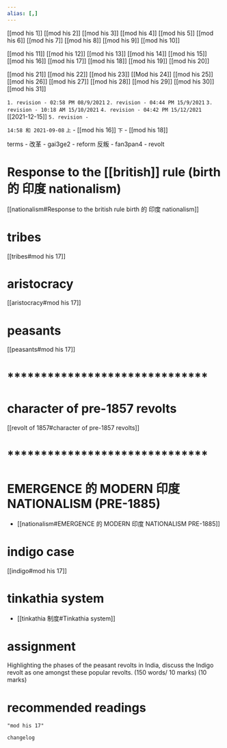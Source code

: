 ```yaml
---
alias: [,]
---
```

[[mod his 1]] [[mod his 2]] [[mod his 3]] [[mod his 4]] [[mod his 5]] [[mod his 6]] [[mod his 7]] [[mod his 8]] [[mod his 9]] [[mod his 10]]

[[mod his 11]] [[mod his 12]] [[mod his 13]] [[mod his 14]] [[mod his 15]] [[mod his 16]] [[mod his 17]] [[mod his 18]] [[mod his 19]] [[mod his 20]]

[[mod his 21]] [[mod his 22]] [[mod his 23]] [[Mod his 24]] [[mod his 25]] [[mod his 26]] [[mod his 27]] [[mod his 28]] [[mod his 29]] [[mod his 30]] [[mod his 31]]

`1. revision - 02:58 PM 08/9/2021`
`2. revision - 04:44 PM 15/9/2021`
`3. revision - 10:18 AM 15/10/2021`
`4. revision - 04:42 PM 15/12/2021` [[2021-12-15]]
`5. revision - `
		
`14:58 和 2021-09-08` `上` - [[mod his 16]] `下` - [[mod his 18]]

terms -
	改革 - gai3ge2 - reform
	反叛 - fan3pan4 - revolt

# Response to the [[british]] rule (birth 的 印度 nationalism)
[[nationalism#Response to the british rule birth 的 印度 nationalism]]
# tribes
[[tribes#mod his 17]]
# aristocracy
[[aristocracy#mod his 17]]
# peasants
[[peasants#mod his 17]]
# ******************************
# character of pre-1857 revolts
[[revolt of 1857#character of pre-1857 revolts]]
# ******************************
# EMERGENCE 的 MODERN 印度 NATIONALISM (PRE-1885)
- [[nationalism#EMERGENCE 的 MODERN 印度 NATIONALISM PRE-1885]]

# indigo case
[[indigo#mod his 17]]

# tinkathia system
- [[tinkathia 制度#Tinkathia system]]

# assignment
Highlighting the phases of the peasant revolts in India, discuss the Indigo revolt as one amongst these popular revolts. (150 words/ 10 marks)
(10 marks)


# recommended readings
```query
"mod his 17"
```

```plain
changelog

```